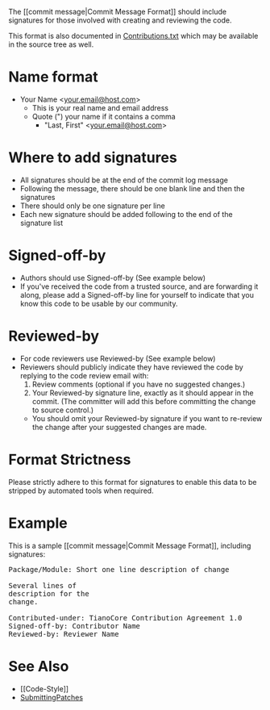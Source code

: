 The [[commit message|Commit Message Format]] should include signatures for those involved with creating and reviewing the code.

This format is also documented in [Contributions.txt](https://edk2.svn.sourceforge.net/svnroot/edk2/trunk/edk2/MdePkg/Contributions.txt) which may be available in the source tree as well.

# Name format

* Your Name &lt;your.email@host.com&gt;
  - This is your real name and email address
  - Quote (") your name if it contains a comma
    * "Last, First" &lt;your.email@host.com&gt;

# Where to add signatures

* All signatures should be at the end of the commit log message
* Following the message, there should be one blank line and then the signatures
* There should only be one signature per line
* Each new signature should be added following to the end of the signature list

# Signed-off-by

* Authors should use Signed-off-by (See example below)
* If you've received the code from a trusted source, and are forwarding it along, please add a Signed-off-by line for yourself to indicate that you know this code to be usable by our community.

# Reviewed-by

* For code reviewers use Reviewed-by (See example below)
* Reviewers should publicly indicate they have reviewed the code by replying to the code review email with:
  1. Review comments (optional if you have no suggested changes.)
  2. Your Reviewed-by signature line, exactly as it should appear in the commit.  (The committer will add this before committing the change to source control.)
    * You should omit your Reviewed-by signature if you want to re-review the change after your suggested changes are made.

# Format Strictness

Please strictly adhere to this format for signatures to enable this
data to be stripped by automated tools when required.

# Example

This is a sample [[commit message|Commit Message Format]], including signatures:
<pre>
Package/Module: Short one line description of change

Several lines of
description for the
change.

Contributed-under: TianoCore Contribution Agreement 1.0
Signed-off-by: Contributor Name <contributor@email.server>
Reviewed-by: Reviewer Name <reviewer@reviewer-email.server>
</pre>

# See Also

* [[Code-Style]]
* [SubmittingPatches](http://git.kernel.org/cgit/linux/kernel/git/torvalds/linux.git/tree/Documentation/SubmittingPatches?id=f6f94e2ab1b33f0082ac22d71f66385a60d8157f#n297)
